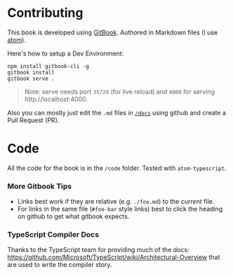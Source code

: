 # Contributing

This book is developed using [GitBook](https://github.com/GitbookIO/gitbook). Authored in Markdown files (I use [atom](http://atom.io)).

Here's how to setup a Dev Environment:

```
npm install gitbook-cli -g
gitbook install
gitbook serve .
```
> Note: serve needs port `35729` (for live reload) and `4000` for serving http://localhost:4000.

Also you can mostly just edit the `.md` files in [`/docs`](https://github.com/basarat/typescript-book/docs) using github and create a Pull Request (PR).

# Code
All the code for the book is in the `/code` folder. Tested with `atom-typescript`.

### More Gitbook Tips
* Links best work if they are relative (e.g. `./foo.md`) to the *current* file.
* For links in the same file (`#foo-bar` style links) best to click the heading on github to get what gitbook expects.

### TypeScript Compiler Docs
Thanks to the TypeScript team for providing much of the docs: https://github.com/Microsoft/TypeScript/wiki/Architectural-Overview that are used to write the compiler story.

